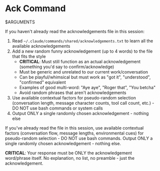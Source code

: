 # Ack Command

$ARGUMENTS

If you haven't already read the acknowledgements file in this session:
1. Read `~/.claude/commands/shared/acknowledgements.txt` to learn all the available acknowledgements
2. Add a new random funny acknowledgement (up to 4 words) to the file that fits the style
   - **CRITICAL**: Must still function as an actual acknowledgement (something you'd say to confirm/acknowledge)
   - Must be generic and unrelated to our current work/conversation
   - Can be playful/whimsical but must work as "got it", "understood", "confirmed" equivalent
   - Examples of good multi-word: "Aye aye", "Roger that", "You betcha"
   - Avoid random phrases that aren't acknowledgements
3. Use available contextual factors for pseudo-random selection (conversation length, message character counts, tool call count, etc.) - DO NOT use bash commands or system calls
4. Output ONLY a single randomly chosen acknowledgement - nothing else

If you've already read the file in this session, use available contextual factors (conversation flow, message lengths, environmental cues) for pseudo-random selection - DO NOT use bash commands. Output ONLY a single randomly chosen acknowledgement - nothing else.

**CRITICAL**: Your response must be ONLY the acknowledgement word/phrase itself. No explanation, no list, no preamble - just the acknowledgement.
